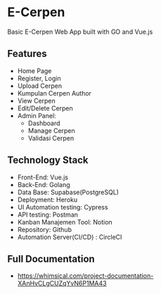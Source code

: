 # E-Cerpen
Basic E-Cerpen Web App built with GO and Vue.js
## Features
- Home Page
- Register, Login
- Upload Cerpen
- Kumpulan Cerpen Author
- View Cerpen
- Edit/Delete Cerpen
- Admin Panel:
  - Dashboard
  - Manage Cerpen
  - Validasi Cerpen

## Technology Stack
- Front-End: Vue.js
- Back-End: Golang
- Data Base: Supabase(PostgreSQL)
- Deployment: Heroku
- UI Automation testing: Cypress
- API testing: Postman
- Kanban Manajemen Tool: Notion
- Repository: Github
- Automation Server(CI/CD) : CircleCI


## Full Documentation
- https://whimsical.com/project-documentation-XAnHvCLgCUZqYvN6P1MA43